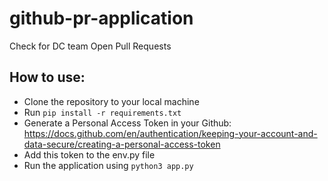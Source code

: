 # github-pr-application
Check for DC team Open Pull Requests

## How to use:

- Clone the repository to your local machine
- Run ```pip install -r requirements.txt```
- Generate a Personal Access Token in your Github: https://docs.github.com/en/authentication/keeping-your-account-and-data-secure/creating-a-personal-access-token
- Add this token to the env.py file
- Run the application using ```python3 app.py ```
